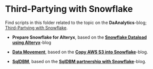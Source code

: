 # Third-Partying with Snowflake

Find scripts in this folder related to the topic on the **DaAnalytics**-blog; [Third-Partying with Snowflake]( https://medium.com/@daanalytics/third-partying-with-snowflake-to-get-the-most-out-of-your-cloud-analytics-f2ad6b72f033/).

  * **Prepare Snowflake for Alteryx**, based on the **[Snowflake Dataload using Alteryx](https://daanalytics.nl/load-data-into-s…ke-using-alteryx/)**-blog

  * **[Data Movement](https://github.com/daanalytics/snowflake/tree/master/third-partying/data-movement)**, based on the **[Copy AWS S3 into Snowflake](https://daanalytics.nl/copy-aws-s3-into-snowflake/)**-blog.

  * **[SqlDBM](https://github.com/daanalytics/snowflake/tree/master/third-partying/SqlDBM)**, based on the **[SqlDBM partnership with Snowflake]( https://daanalytics.nl/sqldbm-partnership-with-snowflake/)**-blog.

